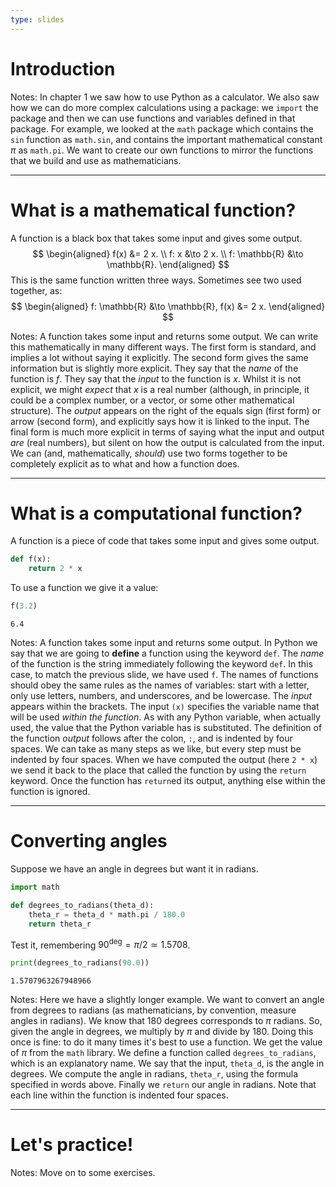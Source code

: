 ```yaml
---
type: slides
---
```


# Introduction

Notes: In chapter 1 we saw how to use Python as a calculator. We also saw how we can do more complex calculations using a package: we `import` the package and then we can use functions and variables defined in that package. For example, we looked at the `math` package which contains the `sin` function as `math.sin`, and contains the important mathematical constant $\pi$ as `math.pi`. We want to create our own functions to mirror the functions that we build and use as mathematicians.

---

# What is a **mathematical** function?

A function is a black box that takes some input and gives some output.
$$
\begin{aligned}
f(x) &= 2 x. \\
f: x &\to 2 x. \\
f: \mathbb{R} &\to \mathbb{R}.
\end{aligned}
$$
This is the same function written three ways. Sometimes see two used together, as:
$$
\begin{aligned}
f: \mathbb{R} &\to \mathbb{R},
f(x) &= 2 x.
\end{aligned}
$$

Notes: A function takes some input and returns some output. We can write this mathematically in many different ways. The first form is standard, and implies a lot without saying it explicitly. The second form gives the same information but is slightly more explicit. They say that the *name* of the function is $f$. They say that the *input* to the function is $x$. Whilst it is not explicit, we might *expect* that $x$ is a real number (although, in principle, it could be a complex number, or a vector, or some other mathematical structure). The *output* appears on the right of the equals sign (first form) or arrow (second form), and explicitly says how it is linked to the input. The final form is much more explicit in terms of saying what the input and output *are* (real numbers), but silent on how the output is calculated from the input. We can (and, mathematically, *should*) use two forms together to be completely explicit as to what and how a function does.

---

# What is a **computational** function?

A function is a piece of code that takes some input and gives some output.

```python
def f(x):
    return 2 * x
```

To use a function we give it a value:

```python
f(3.2)
```

```out
6.4
```

Notes: A function takes some input and returns some output. In Python we say that we are going to **define** a function using the keyword `def`. The *name* of the function is the string immediately following the keyword `def`. In this case, to match the previous slide, we have used `f`. The names of functions should obey the same rules as the names of variables: start with a letter, only use letters, numbers, and underscores, and be lowercase. The *input* appears within the brackets. The input `(x)` specifies the variable name that will be used *within the function*. As with any Python variable, when actually used, the value that the Python variable has is substituted. The definition of the function *output* follows after the colon, `:`, and is indented by four spaces. We can take as many steps as we like, but every step must be indented by four spaces. When we have computed the output (here `2 * x`) we send it back to the place that called the function by using the `return` keyword. Once the function has `return`ed its output, anything else within the function is ignored.

---

# Converting angles

Suppose we have an angle in degrees but want it in radians.

```python
import math

def degrees_to_radians(theta_d):
    theta_r = theta_d * math.pi / 180.0
    return theta_r
```

Test it, remembering $90^{\deg} = \pi / 2 \simeq 1.5708$.

```python
print(degrees_to_radians(90.0))
```

```out
1.5707963267948966
```

Notes: Here we have a slightly longer example. We want to convert an angle from degrees to radians (as mathematicians, by convention, measure angles in radians). We know that 180 degrees corresponds to $\pi$ radians. So, given the angle in degrees, we multiply by $\pi$ and divide by 180. Doing this once is fine: to do it many times it's best to use a function. We get the value of $\pi$ from the `math` library. We define a function called `degrees_to_radians`, which is an explanatory name. We say that the input, `theta_d`, is the angle in degrees. We compute the angle in radians, `theta_r`, using the formula specified in words above. Finally we `return` our angle in radians. Note that each line within the function is indented four spaces.

---

# Let's practice!

Notes: Move on to some exercises.
